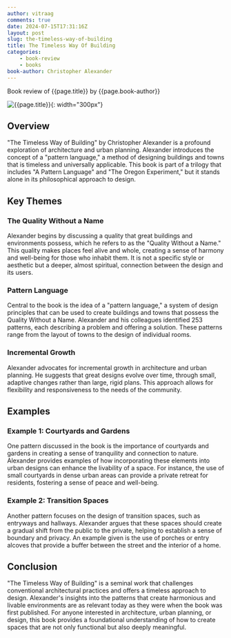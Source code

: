 ```yaml
---
author: vitraag
comments: true
date: 2024-07-15T17:31:16Z
layout: post
slug: the-timeless-way-of-building
title: The Timeless Way Of Building
categories:
    - book-review
    - books
book-author: Christopher Alexander 
---
```

Book review of {{page.title}} by {{page.book-author}}

![{{page.title}}]({{site.url}}{{site.baseurl}}/assets/images/books/{{page.slug}}.jpg){: width="300px"}

## Overview

"The Timeless Way of Building" by Christopher Alexander is a profound exploration of architecture and urban planning. Alexander introduces the concept of a "pattern language," a method of designing buildings and towns that is timeless and universally applicable. This book is part of a trilogy that includes "A Pattern Language" and "The Oregon Experiment," but it stands alone in its philosophical approach to design.

## Key Themes

### The Quality Without a Name

Alexander begins by discussing a quality that great buildings and environments possess, which he refers to as the "Quality Without a Name." This quality makes places feel alive and whole, creating a sense of harmony and well-being for those who inhabit them. It is not a specific style or aesthetic but a deeper, almost spiritual, connection between the design and its users.

### Pattern Language

Central to the book is the idea of a "pattern language," a system of design principles that can be used to create buildings and towns that possess the Quality Without a Name. Alexander and his colleagues identified 253 patterns, each describing a problem and offering a solution. These patterns range from the layout of towns to the design of individual rooms.

### Incremental Growth

Alexander advocates for incremental growth in architecture and urban planning. He suggests that great designs evolve over time, through small, adaptive changes rather than large, rigid plans. This approach allows for flexibility and responsiveness to the needs of the community.

## Examples

### Example 1: Courtyards and Gardens

One pattern discussed in the book is the importance of courtyards and gardens in creating a sense of tranquility and connection to nature. Alexander provides examples of how incorporating these elements into urban designs can enhance the livability of a space. For instance, the use of small courtyards in dense urban areas can provide a private retreat for residents, fostering a sense of peace and well-being.

### Example 2: Transition Spaces

Another pattern focuses on the design of transition spaces, such as entryways and hallways. Alexander argues that these spaces should create a gradual shift from the public to the private, helping to establish a sense of boundary and privacy. An example given is the use of porches or entry alcoves that provide a buffer between the street and the interior of a home.

## Conclusion

"The Timeless Way of Building" is a seminal work that challenges conventional architectural practices and offers a timeless approach to design. Alexander's insights into the patterns that create harmonious and livable environments are as relevant today as they were when the book was first published. For anyone interested in architecture, urban planning, or design, this book provides a foundational understanding of how to create spaces that are not only functional but also deeply meaningful.

